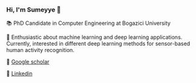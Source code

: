### Hi, I'm Sumeyye 👋


:books: PhD Candidate in Computer Engineering at Bogazici University

:blossom: Enthusiastic about machine learning and deep learning applications. Currently, interested in different deep learning methods for sensor-based human activity recognition.

:page_facing_up: [Google scholar](https://scholar.google.com/citations?user=GnrF2DsAAAAJ&hl=tr&oi=ao)

:eyes: [Linkedin](https://www.linkedin.com/in/sumeyye-agac-800039/)


